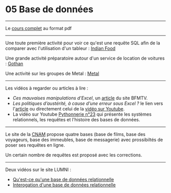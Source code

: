 # 05 Base de données

---

Le [cours complet](https://github.com/NaturelEtChaud/NSI-Terminale/blob/main/5%20Base%20de%20donn%C3%A9es/Terminale_NSI05_SGBD.pdf) au format pdf

---

Une toute première activité pour voir ce qu'est une requête SQL afin de la comparer avec l'utilisation d'un tableur : [Indian Food](https://github.com/NaturelEtChaud/NSI-Terminale/tree/main/5%20Base%20de%20donn%C3%A9es/indian_food)

Une grande activité préparatoire autour d'un service de location de voitures : [Gothan](https://github.com/NaturelEtChaud/NSI-Terminale/tree/main/5%20Base%20de%20donn%C3%A9es/Gothan)


Une activité sur les groupes de Metal : [Metal](https://github.com/NaturelEtChaud/NSI-Terminale/tree/main/5%20Base%20de%20donn%C3%A9es/metal)

---

Les vidéos à regarder ou articles à lire :
* *Ces mauvaises manipulations d'Excel*, un [article](https://www.bfmtv.com/tech/finance-espionnage-genetique-ces-mauvaises-manipulations-d-excel-qui-ont-conduit-a-des-desastres_AN-202010110001.html) du site BFMTV.
* *Les politiques d’austérité, à cause d’une erreur sous Excel ?*  le lien vers l'[article](https://scienceetonnante.com/2020/04/17/austerite-excel/) ou directement celui de la [vidéo sur Youtube](https://www.youtube.com/watch?v=yeX_Zs7zztY).
* La vidéo sur Youtube [Pythonnerie n°23](https://www.youtube.com/watch?v=pqoIBiM2AvE) qui présente les systèmes relationnels, les requêtes et l'histoire des bases de données.

---
Le site de la [CNAM](http://deptfod.cnam.fr/bd/tp/) propose quatre bases (base de films, base des voyageurs, base des immeubles, base de messagerie) avec prossibiltés de poser ses requêtes en ligne.

Un certain nombre de requêtes est proposé avec les corrections.

---
Deux vidéos sur le site LUMNI :
* [Qu'est-ce qu'une base de données relationnelle](https://www.lumni.fr/video/qu-est-ce-qu-une-base-de-donnees-relationnelle)
* [Interogation d'une base de données relationnelle](https://www.lumni.fr/video/interrogation-d-une-base-de-donnees-relationnelle)
